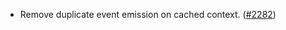 - Remove duplicate event emission on cached context.
  ([\#2282](https://github.com/Roc8Trppn/interchain-security/pull/2282))
